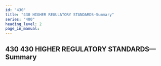 ```yaml
---
id: "430"
title: "430 HIGHER REGULATORY STANDARDS—Summary"
series: "400"
heading_level: 2
page_in_manual: 
---
```


## 430 430 HIGHER REGULATORY STANDARDS—Summary